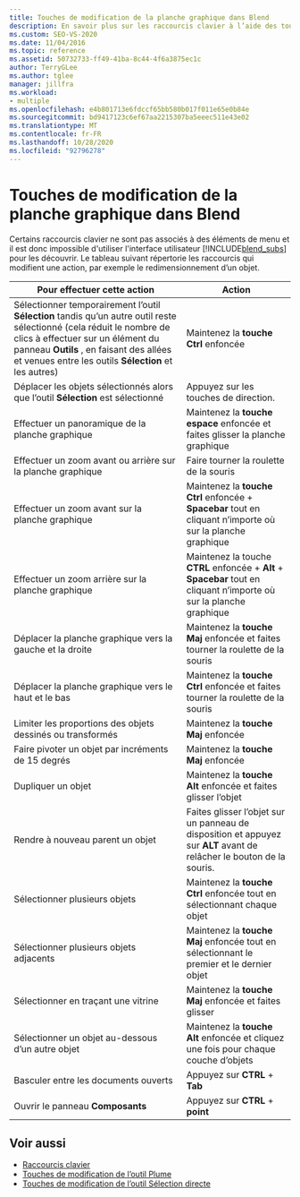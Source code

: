 ```yaml
---
title: Touches de modification de la planche graphique dans Blend
description: En savoir plus sur les raccourcis clavier à l’aide des touches de modification dans Blend pour Visual Studio pour modifier des actions dans la planche graphique, telles que le zoom, le redimensionnement et le panoramique.
ms.custom: SEO-VS-2020
ms.date: 11/04/2016
ms.topic: reference
ms.assetid: 50732733-ff49-41ba-8c44-4f6a3875ec1c
author: TerryGLee
ms.author: tglee
manager: jillfra
ms.workload:
- multiple
ms.openlocfilehash: e4b801713e6fdccf65bb580b017f011e65e0b84e
ms.sourcegitcommit: bd9417123c6ef67aa2215307ba5eeec511e43e02
ms.translationtype: MT
ms.contentlocale: fr-FR
ms.lasthandoff: 10/28/2020
ms.locfileid: "92796278"
---
```

# <a name="artboard-modifier-keys-in-blend"></a>Touches de modification de la planche graphique dans Blend
Certains raccourcis clavier ne sont pas associés à des éléments de menu et il est donc impossible d'utiliser l'interface utilisateur [!INCLUDE[blend_subs](../debugger/includes/blend_subs_md.md)] pour les découvrir. Le tableau suivant répertorie les raccourcis qui modifient une action, par exemple le redimensionnement d’un objet.

|Pour effectuer cette action|Action|
| - |-------------|
|Sélectionner temporairement l’outil **Sélection** tandis qu’un autre outil reste sélectionné (cela réduit le nombre de clics à effectuer sur un élément du panneau **Outils** , en faisant des allées et venues entre les outils **Sélection** et les autres)|Maintenez la **touche Ctrl** enfoncée|
|Déplacer les objets sélectionnés alors que l’outil **Sélection** est sélectionné|Appuyez sur les touches de direction.|
|Effectuer un panoramique de la planche graphique|Maintenez la **touche espace** enfoncée et faites glisser la planche graphique|
|Effectuer un zoom avant ou arrière sur la planche graphique|Faire tourner la roulette de la souris|
|Effectuer un zoom avant sur la planche graphique|Maintenez la **touche Ctrl** enfoncée + **Spacebar** tout en cliquant n’importe où sur la planche graphique|
|Effectuer un zoom arrière sur la planche graphique|Maintenez la touche **CTRL** enfoncée + **Alt** + **Spacebar** tout en cliquant n’importe où sur la planche graphique|
|Déplacer la planche graphique vers la gauche et la droite|Maintenez la **touche Maj** enfoncée et faites tourner la roulette de la souris|
|Déplacer la planche graphique vers le haut et le bas|Maintenez la **touche Ctrl** enfoncée et faites tourner la roulette de la souris|
|Limiter les proportions des objets dessinés ou transformés|Maintenez la **touche Maj** enfoncée|
|Faire pivoter un objet par incréments de 15 degrés|Maintenez la **touche Maj** enfoncée|
|Dupliquer un objet|Maintenez la **touche Alt** enfoncée et faites glisser l’objet|
|Rendre à nouveau parent un objet|Faites glisser l’objet sur un panneau de disposition et appuyez sur **ALT** avant de relâcher le bouton de la souris.|
|Sélectionner plusieurs objets|Maintenez la **touche Ctrl** enfoncée tout en sélectionnant chaque objet|
|Sélectionner plusieurs objets adjacents|Maintenez la **touche Maj** enfoncée tout en sélectionnant le premier et le dernier objet|
|Sélectionner en traçant une vitrine|Maintenez la **touche Maj** enfoncée et faites glisser|
|Sélectionner un objet au-dessous d’un autre objet|Maintenez la **touche Alt** enfoncée et cliquez une fois pour chaque couche d’objets|
|Basculer entre les documents ouverts|Appuyez sur **CTRL** + **Tab**|
|Ouvrir le panneau **Composants**|Appuyez sur **CTRL** + **point**|

## <a name="see-also"></a>Voir aussi

- [Raccourcis clavier](../xaml-tools/keyboard-shortcuts-in-blend.md)
- [Touches de modification de l’outil Plume](../xaml-tools/pen-tool-modifier-keys-in-blend.md)
- [Touches de modification de l’outil Sélection directe](../xaml-tools/direct-selection-tool-modifier-keys-in-blend.md)
